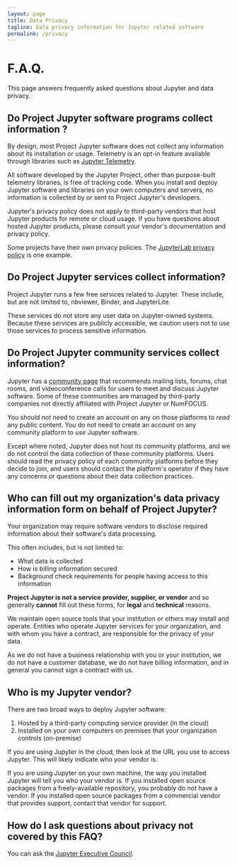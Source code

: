 ```yaml
---
layout: page
title: Data Privacy
tagline: Data privacy information for Jupyter related software
permalink: /privacy
---
```



# F.A.Q.

This page answers frequently asked questions about Jupyter and data privacy.

## Do Project Jupyter software programs collect information ? 

By design, most Project Jupyter software does not collect any information about its installation or usage. Telemetry is an opt-in feature available through libraries such as [Jupyter Telemetry](https://github.com/jupyter/telemetry).

All software developed by the Jupyter Project, other than purpose-built telemetry libraries,
is free of tracking
code. When you install and deploy Jupyter software and libraries on your own
computers and servers, no information is collected by or sent to
Project Jupyter's developers.

Jupyter's privacy policy does not apply to third-party vendors that host Jupyter
products for remote or cloud usage. If you have questions about hosted Jupyter
products, please consult your vendor's documentation and privacy policy.

Some projects have their own privacy policies.
The [JupyterLab privacy policy](https://jupyterlab.readthedocs.io/en/stable/privacy_policies.html)
is one example.

## Do Project Jupyter services collect information?

Project Jupyter runs a few free services related to Jupyter. These include, but are
not limited to, nbviewer, Binder, and JupyterLite. 

These services do not store any user data on Jupyter-owned
systems. Because these services are publicly accessible, we caution users not to use
those services to process sensitive information.

## Do Project Jupyter community services collect information?

Jupyter has a [community page](https://jupyter.org/community) that
recommends mailing lists, forums, chat rooms, and videoconference calls for
users to meet and discuss Jupyter software. Some of these communities are
managed by third-party companies not directly affiliated with Project Jupyter
or NumFOCUS.

You should not need to create an account on any on those platforms to _read_ any
public content. You do not need to create an account on any community
platform to _use_ Jupyter software.

Except where noted, Jupyter does not host its community platforms, and we
do not control the data collection of these community platforms. Users should
read the privacy policy of each community platforms before they decide to join,
and users should contact the platform's operator if they have any concerns
or questions about their data collection practices. 

## Who can fill out my organization's data privacy information form on behalf of Project Jupyter?

Your organization may require software vendors to disclose required information
about their software's data processing.

This often includes, but is not limited to:

 - What data is collected
 - How is billing information secured
 - Background check requirements for people having access to this information

**Project Jupyter is not a service provider, supplier, or vendor** and so
generally **cannot** fill out these forms, for **legal** and **technical** reasons.

We maintain open source tools that your institution or others may install and
operate. Entities who operate Jupyter services for your organization, and with
whom you have a contract, are responsible for the privacy of your data.

As we do not have a business relationship with you or your institution, we do not
have a customer database, we do not have billing information, and in general you
cannot sign a contract with us.

## Who is my Jupyter vendor?

There are two broad ways to deploy Jupyter software:

1. Hosted by a third-party computing service provider (in the cloud)
2. Installed on your own computers on premises that your organization controls (on-premise)

If you are using Jupyter in the cloud, then look at the URL you use to access
Jupyter. This will likely indicate who your vendor is. 

If you are using Jupyter on your own machine, the way you installed Jupyter will
tell you who your vendor is. If you installed open source packages from a
freely-available repository, you probably do not have a vendor. If you installed
open source packages from a commercial vendor that provides support, contact
that vendor for support.

## How do I ask questions about privacy not covered by this FAQ?

You can ask the [Jupyter Executive Council](https://executive-council-team-compass.readthedocs.io). 
